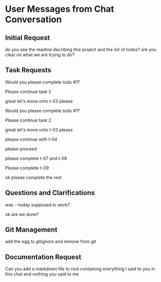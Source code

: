 # User Messages from Chat Conversation

## Initial Request
do you see the readme decribing this project and the list of todos? are you clear on what we are trying to do?

## Task Requests
Would you please complete todo #1?

Please continue task 2

great let's move onto t-03 please

Would you please complete todo #1?

Please continue task 2

great let's move onto t-03 please

please continue with t-04

please proceed

please complete t-07 and t-08

Please complete t-09

ok please complete the rest

## Questions and Clarifications
was --today supposed to work?

ok are we done?

## Git Management
add the egg to gitignore and remove from git

## Documentation Request
Can you add a markdown file to root containing everything I said to you in this chat and nothing you said to me 